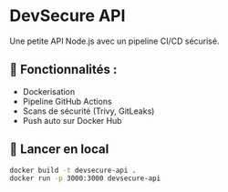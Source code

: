 # DevSecure API

Une petite API Node.js avec un pipeline CI/CD sécurisé.

## 🔧 Fonctionnalités :

- Dockerisation
- Pipeline GitHub Actions
- Scans de sécurité (Trivy, GitLeaks)
- Push auto sur Docker Hub

## 🚀 Lancer en local

```bash
docker build -t devsecure-api .
docker run -p 3000:3000 devsecure-api
```
